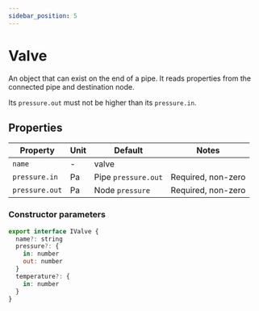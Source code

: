 ```yaml
---
sidebar_position: 5
---
```


# Valve

An object that can exist on the end of a pipe. It reads properties from the connected pipe and destination node.

Its `pressure.out` must not be higher than its `pressure.in`.

## Properties

| Property       | Unit | Default             | Notes              |
| -------------- | ---- | ------------------- | ------------------ |
| `name`         | -    | valve               |                    |
| `pressure.in`  | Pa   | Pipe `pressure.out` | Required, non-zero |
| `pressure.out` | Pa   | Node `pressure`     | Required, non-zero |

### Constructor parameters

```js
export interface IValve {
  name?: string
  pressure?: {
    in: number
    out: number
  }
  temperature?: {
    in: number
  }
}
```
